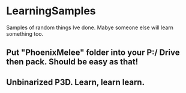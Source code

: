 # LearningSamples
Samples of random things Ive done. Mabye someone else will learn something too.

## Put "PhoenixMelee" folder into your P:/ Drive then pack. Should be easy as that!
## Unbinarized P3D. Learn, learn learn. 
